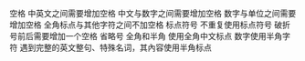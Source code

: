 空格
中英文之间需要增加空格
中文与数字之间需要增加空格
数字与单位之间需要增加空格
全角标点与其他字符之间不加空格
标点符号
不重复使用标点符号
破折号前后需要增加一个空格
省略号
全角和半角
使用全角中文标点
数字使用半角字符
遇到完整的英文整句、特殊名词，其內容使用半角标点